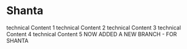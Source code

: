 # Shanta
technical Content 1
technical Content 2
technical Content 3
technical Content 4
technical Content 5
NOW ADDED A NEW BRANCH - FOR SHANTA 
